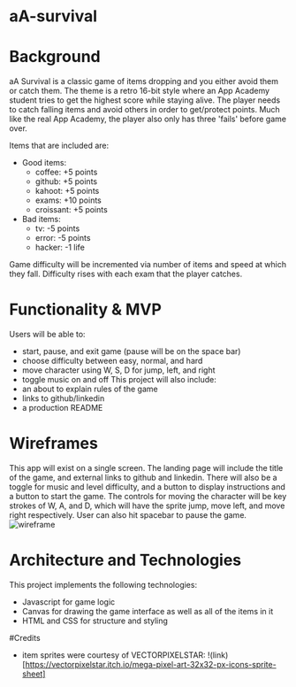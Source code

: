 # aA-survival

# Background
aA Survival is a classic game of items dropping and you either avoid them or catch them.
The theme is a retro 16-bit style where an App Academy student tries to get the highest score while staying alive.
The player needs to catch falling items and avoid others in order to get/protect points.
Much like the real App Academy, the player also only has three 'fails' before game over.

Items that are included are:
  - Good items:
    - coffee: +5 points
    - github: +5 points
    - kahoot: +5 points
    - exams: +10 points
    - croissant: +5 points
  - Bad items:
    - tv: -5 points
    - error: -5 points
    - hacker: -1 life
    
Game difficulty will be incremented via number of items and speed at which they fall.
Difficulty rises with each exam that the player catches.

# Functionality & MVP
Users will be able to:
  - start, pause, and exit game (pause will be on the space bar)
  - choose difficulty between easy, normal, and hard
  - move character using W, S, D for jump, left, and right
  - toggle music on and off
This project will also include:
  - an about to explain rules of the game
  - links to github/linkedin
  - a production README

# Wireframes
This app will exist on a single screen. The landing page will include the title of the game, and external links to github and linkedin.
There will also be a toggle for music and level difficulty, and a button to display instructions and a button to start the game.
The controls for moving the character will be key strokes of W, A, and D, which will have the sprite jump, move left, and move right respectively.
User can also hit spacebar to pause the game. 
![wireframe](https://github.com/dsuh93/aA-survival/blob/main/src/images/wireframe.PNG)

# Architecture and Technologies
This project implements the following technologies:
  - Javascript for game logic
  - Canvas for drawing the game interface as well as all of the items in it
  - HTML and CSS for structure and styling

#Credits
  - item sprites were courtesy of VECTORPIXELSTAR: !(link)[https://vectorpixelstar.itch.io/mega-pixel-art-32x32-px-icons-sprite-sheet]
   
